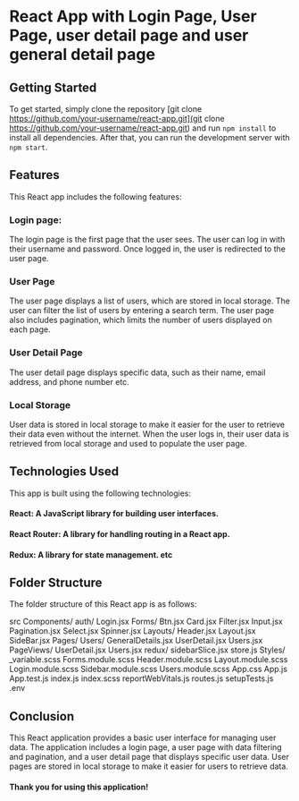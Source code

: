 # React App with Login Page, User Page, user detail page and user general detail page

## Getting Started
To get started, simply clone the repository [git clone https://github.com/your-username/react-app.git](git clone https://github.com/your-username/react-app.git) and run `npm install` to install all dependencies. After that, you can run the development server with `npm start`.

## Features
This React app includes the following features:

### Login page:
The login page is the first page that the user sees. The user can log in with their username and password. Once logged in, the user is redirected to the user page.

### User Page
The user page displays a list of users, which are stored in local storage. The user can filter the list of users by entering a search term. The user page also includes pagination, which limits the number of users displayed on each page.

### User Detail Page
The user detail page displays specific data, such as their name, email address, and phone number etc.

### Local Storage
User data is stored in local storage to make it easier for the user to retrieve their data even without the internet. When the user logs in, their user data is retrieved from local storage and used to populate the user page.

## Technologies Used
This app is built using the following technologies:

#### React: A JavaScript library for building user interfaces.
#### React Router: A library for handling routing in a React app.
#### Redux: A library for state management. etc

## Folder Structure
The folder structure of this React app is as follows:


src
    Components/
        auth/
            Login.jsx
        Forms/
            Btn.jsx
            Card.jsx
            Filter.jsx
            Input.jsx
            Pagination.jsx
            Select.jsx
            Spinner.jsx
        Layouts/
            Header.jsx
            Layout.jsx
            SideBar.jsx
        Pages/
            Users/
                GeneralDetails.jsx
                UserDetail.jsx
                Users.jsx
        PageViews/
            UserDetail.jsx
            Users.jsx
        redux/
            sidebarSlice.jsx
            store.js
        Styles/
            _variable.scss
            Forms.module.scss
            Header.module.scss
            Layout.module.scss
            Login.module.scss
            Sidebar.module.scss
            Users.module.scss
        App.css
        App.js
        App.test.js
        index.js
        index.scss
        reportWebVitals.js
        routes.js
        setupTests.js
        .env

## Conclusion
This React application provides a basic user interface for managing user data. The application includes a login page, a user page with data filtering and pagination, and a user detail page that displays specific user data. User pages are stored in local storage to make it easier for users to retrieve data.

#### Thank you for using this application!





        






